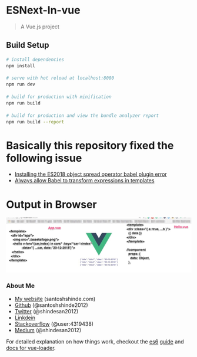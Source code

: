 # ESNext-In-vue

> A Vue.js project

## Build Setup

``` bash
# install dependencies
npm install

# serve with hot reload at localhost:8080
npm run dev

# build for production with minification
npm run build

# build for production and view the bundle analyzer report
npm run build --report
```

# Basically this repository fixed the following issue

* [Installing the ES2018 object spread operator babel plugin error](https://stackoverflow.com/questions/49064867/installing-the-es2018-object-spread-operator-babel-plugin-error)
* [Always allow Babel to transform expressions in templates](https://github.com/vuejs/vue/issues/6307)

# Output in Browser
![alt text](https://raw.githubusercontent.com/santoshshinde2012/ESNext-In-vue/master/static/es-next-output.jpg)

### About Me

 * [My website](http://santoshshinde.com/) (santoshshinde.com)
 * [Github](https://github.com/santoshshinde2012) (@santoshshinde2012)
 * [Twitter](https://twitter.com/shindesan2012) (@shindesan2012)
 * [Linkdein](https://www.linkedin.com/in/santosh-shinde-54454635)
 * [Stackoverflow](https://stackoverflow.com/users/4319438/santosh-shinde)  (@user:4319438)
 * [Medium](https://medium.com/@shindesan2012) (@shindesan2012)


For detailed explanation on how things work, checkout the
 [es6](https://webapplog.com/es6/)
 [guide](http://vuejs-templates.github.io/webpack/) and [docs for vue-loader](http://vuejs.github.io/vue-loader).
